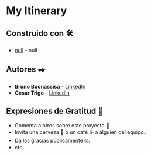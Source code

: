 # My Itinerary

## Construido con 🛠️

* [null](https://null.com) - null


## Autores ✒️


* **Bruno Buonassisa**  - [LinkedIn](https://www.linkedin.com/in/bruno-buonassisa-9b8691230/)
* **Cesar Trigo**       - [LinkedIn](https://www.linkedin.com/in/cesar-trigo-30745a255)


## Expresiones de Gratitud 🎁

* Comenta a otros sobre este proyecto 📢
* Invita una cerveza 🍺 o un café ☕ a alguien del equipo. 
* Da las gracias públicamente 🤓.
* etc.
